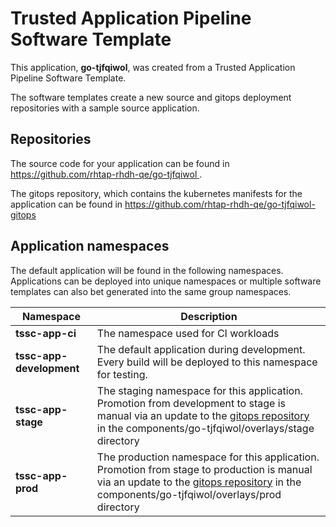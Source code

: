# Trusted Application Pipeline Software Template

This application, **go-tjfqiwol**, was created from a Trusted Application Pipeline Software Template.

The software templates create a new source and gitops deployment repositories with a sample source application. 

## Repositories

The source code for your application can be found in [https://github.com/rhtap-rhdh-qe/go-tjfqiwol ](https://github.com/rhtap-rhdh-qe/go-tjfqiwol ).
 
The gitops repository, which contains the kubernetes manifests for the application can be found in 
[https://github.com/rhtap-rhdh-qe/go-tjfqiwol-gitops ](https://github.com/rhtap-rhdh-qe/go-tjfqiwol-gitops ) 

## Application namespaces 

The default application will be found in the following namespaces. Applications can be deployed into unique namespaces or multiple software templates can also bet generated into the same group namespaces.  

|  Namespace   |  Description   |  
| -------- | -------- |
| **tssc-app-ci** | The namespace used for CI workloads |
| **tssc-app-development** | The default application during development. Every build will be deployed to this namespace for testing. |
| **tssc-app-stage** | The staging namespace for this application. Promotion from development to stage is manual via an update to the [gitops repository](https://github.com/rhtap-rhdh-qe/go-tjfqiwol-gitops ) in the components/go-tjfqiwol/overlays/stage directory |
| **tssc-app-prod** | The production namespace for this application. Promotion from stage to production is manual via an update to the [gitops repository](https://github.com/rhtap-rhdh-qe/go-tjfqiwol-gitops ) in the components/go-tjfqiwol/overlays/prod directory |